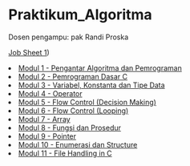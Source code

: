 # Praktikum_Algoritma
Dosen pengampu: pak Randi Proska

[Job Sheet 1]())

<list>
  <li><a href="Job Sheet 1 (Algoritma, Pemrograman & IDE">Modul 1 - Pengantar Algoritma dan Pemrograman</a></li>
  <li><a href="Modul 2 - Pemrograman Dasar C">Modul 2 - Pemrograman Dasar C</a></li>
  <li><a href="Modul 3 - Variabel, Konstanta dan Tipe Data">Modul 3 - Variabel, Konstanta dan Tipe Data</a></li>
  <li><a href="Modul 4 - Operator">Modul 4 - Operator</a></li>
  <li><a href="Modul 5 - Flow Control (Decision Making)">Modul 5 - Flow Control (Decision Making)</a></li>
  <li><a href="Modul 6 - Flow Control (Looping)">Modul 6 - Flow Control (Looping)</a></li>
  <li><a href="Modul 7 - Array">Modul 7 - Array</a></li>
  <li><a href="Modul 8 - Fungsi dan Prosedur">Modul 8 - Fungsi dan Prosedur</a></li>
  <li><a href="Modul 9 - Pointer">Modul 9 - Pointer</a></li>
  <li><a href="Modul 10 - Enumerasi dan Structure">Modul 10 - Enumerasi dan Structure</a></li>
 <li><a href="Modul 11 - File Handling in C">Modul 11 - File Handling in C</a></li>
</list>

